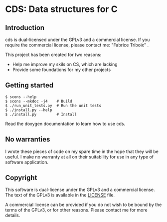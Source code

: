 CDS: Data structures for C
==========================


Introduction
------------

cds is dual-licensed under the GPLv3 and a commercial license. If you
require the commercial license, please contact me:
"Fabrice Triboix" <ftriboix-at-gmail-dot-com>.

This project has been created for two reasons:
 - Help me improve my skils on CS, which are lacking
 - Provide some foundations for my other projects


Getting started
---------------

    $ scons --help
    $ scons --mkdoc -j4    # Build
    $ ./run_unit_tests.py  # Run the unit tests
    $ ./install.py --help
    $ ./install.py         # Install

Read the doxygen documentation to learn how to use cds.


No warranties
-------------

I wrote these pieces of code on my spare time in the hope that they will
be useful. I make no warranty at all on their suitability for use in
any type of software application.


Copyright
---------

This software is dual-license under the GPLv3 and a commercial license.
The text of the GPLv3 is available in the [LICENSE](LICENSE) file.

A commercial license can be provided if you do not wish to be bound by
the terms of the GPLv3, or for other reasons. Please contact me for more
details.
